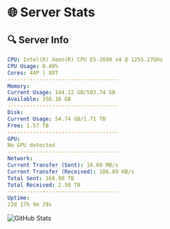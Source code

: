 # 🌐 Server Stats
## 🔍 Server Info
```yaml
CPU: Intel(R) Xeon(R) CPU E5-2699 v4 @ 1255.27GHz
CPU Usage: 0.40%
Cores: 44P | 88T
-----------------------------------
Memory:
Current Usage: 144.12 GB/503.74 GB
Available: 356.16 GB
-----------------------------------
Disk:
Current Usage: 54.74 GB/1.71 TB
Free: 1.57 TB
-----------------------------------
GPU:
No GPU detected
-----------------------------------
Network:
Current Transfer (Sent): 16.60 MB/s
Current Transfer (Received): 106.89 KB/s
Total Sent: 168.98 TB
Total Received: 2.50 TB
-----------------------------------
Uptime:
22d 17h 9m 29s
```
![GitHub Stats](https://img.shields.io/badge/Updated-2025-03-02_15:52:47-blue)